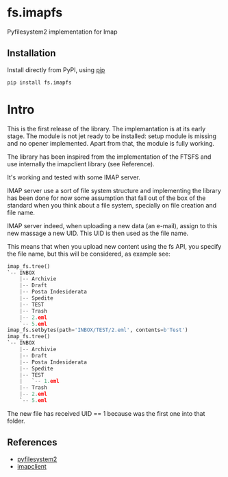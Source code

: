 # fs.imapfs
Pyfilesystem2 implementation for Imap

Installation
------------

Install directly from PyPI, using [pip](https://pip.pypa.io)

    pip install fs.imapfs

Intro
=====

This is the first release of the library. The implemantation is at its early stage. The module is not jet ready to be installed: setup module is missing and no opener implemented. Apart from that, the module is fully working.

The library has been inspired from the implementation of the FTSFS and use internally the imapclient library (see Reference).

It's working and tested with some IMAP server.

IMAP server use a sort of file system structure and implementing the library has been done for now some assumption that fall out of the box of the standard when you think about a file system, specially on file creation and file name.

IMAP server indeed, when uploading a new data (an e-mail), assign to this new massage a new UID. This UID is then used as the file name.

This means that when you upload new content using the fs API, you specify the file name, but this will be considered, as example see:

```python
imap_fs.tree()
`-- INBOX
    |-- Archivie
    |-- Draft
    |-- Posta Indesiderata
    |-- Spedite
    |-- TEST
    |-- Trash
    |-- 2.eml
    `-- 5.eml
imap_fs.setbytes(path='INBOX/TEST/2.eml', contents=b'Test')
imap_fs.tree()
`-- INBOX
    |-- Archivie
    |-- Draft
    |-- Posta Indesiderata
    |-- Spedite
    |-- TEST
    |   `-- 1.eml
    |-- Trash
    |-- 2.eml
    `-- 5.eml
```

The new file has received UID == 1 because was the first one into that folder.



References
----------

* [pyfilesystem2](https://github.com/PyFilesystem/pyfilesystem2)
* [imapclient](https://github.com/mjs/imapclient)

